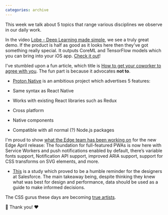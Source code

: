 ```yaml
---
categories: archive
---
```


This week we talk about 5 topics that range various disciplines we observe in our daily work.

In the video [Lobe - Deep Learning made simple](https://www.youtube.com/watch?v=IN69suHxS8w "https://www.youtube.com/watch?v=IN69suHxS8w"), we see a truly great demo. If the product is half as good as it looks here then they've got something really special. It outputs CoreML and TensorFlow models which you can bring into your iOS app. [Check it out](https://lobe.ai/ "https://lobe.ai/")!

I've stumbled upon a fun article, which title is [How to get your coworker to agree with you](https://www.workaguide.com/blog/2018/5/1/how-to-get-your-coworker-to-agree-with-you "https://www.workaguide.com/blog/2018/5/1/how-to-get-your-coworker-to-agree-with-you"). The fun part is because it advocates **not to**.

- [Proton Native](https://proton-native.js.org/#/ "https://proton-native.js.org/#/") is an ambitious project which advertises 5 features:

- Same syntax as React Native
- Works with existing React libraries such as Redux
- Cross platform
- Native components
- Compatible with all normal (?) Node.js packages

I'm proud to show [what the Edge team has been working on](https://blogs.windows.com/msedgedev/2018/04/30/edgehtml-17-april-2018-update/ "https://blogs.windows.com/msedgedev/2018/04/30/edgehtml-17-april-2018-update/") for the new Edge April release: The foundation for full-featured PWAs is now here with Service Workers and push notifications enabled by default, there’s variable fonts support, Notification API support, improved ARIA support, support for CSS transforms on SVG elements, and more.

- [This](https://www.fastcodesign.com/90169654/two-fascinating-things-salesforce-discovered-when-it-studied-color "https://www.fastcodesign.com/90169654/two-fascinating-things-salesforce-discovered-when-it-studied-color") is a study which proved to be a humble reminder for the designers at Salesforce. The main takeaway being, despite thinking they knew what was best for design and performance, data should be used as a guide to make informed decisions.

The CSS gurus these days are becoming [true artists](https://github.com/cyanharlow/purecss-francine "https://github.com/cyanharlow/purecss-francine").

🙇 Thank you! ❤️
